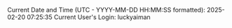 Current Date and Time (UTC - YYYY-MM-DD HH:MM:SS formatted): 2025-02-20 07:25:35
Current User's Login: luckyaiman
